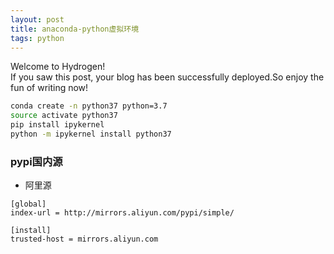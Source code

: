 ```yaml
---
layout: post
title: anaconda-python虚拟环境
tags: python
---
```



Welcome to Hydrogen!<br>If you saw this post, your blog has been successfully deployed.So enjoy the fun of writing now!

```sh
conda create -n python37 python=3.7
source activate python37
pip install ipykernel
python -m ipykernel install python37
```

### pypi国内源
* 阿里源
```
[global]
index-url = http://mirrors.aliyun.com/pypi/simple/ 

[install]
trusted-host = mirrors.aliyun.com
```

	